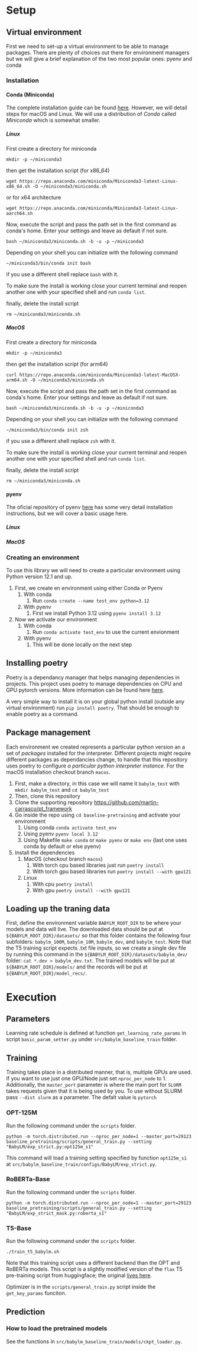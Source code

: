 
# Setup 

## Virtual environment
First we need to set-up a virtual environment to be able to manage packages. There are plenty of choices out there for environment managers but we will give a brief explanation of the two most popular ones: pyenv and conda

### Installation 

#### Conda (Miniconda)
The complete installation guide can be found [here](https://docs.anaconda.com/miniconda/miniconda-install/). However, we will detail steps for macOS and Linux. We will use a distribution of *Conda* called *Miniconda* which is somewhat smaller.


##### Linux

First create a directory for miniconda
```
mkdir -p ~/miniconda3
```
then get the installation script (for x86_64)
```
wget https://repo.anaconda.com/miniconda/Miniconda3-latest-Linux-x86_64.sh -O ~/miniconda3/miniconda.sh
```
or for x64 architecture 
```
wget https://repo.anaconda.com/miniconda/Miniconda3-latest-Linux-aarch64.sh
```
Now, execute the script and pass the path set in the first command as conda's home. Enter your settings and leave as default if not sure.
```
bash ~/miniconda3/miniconda.sh -b -u -p ~/miniconda3
```
Depending on your shell you can initialize with the following command
```
~/miniconda3/bin/conda init bash
```
if you use a different shell replace `bash` with it. 

To make sure the install is working close your current terminal and reopen another one with your specified shell and run `conda list`.

finally, delete the install script
```
rm ~/miniconda3/miniconda.sh
```

##### MacOS
First create a directory for miniconda
```
mkdir -p ~/miniconda3
```
then get the installation script (for arm64)
```
curl https://repo.anaconda.com/miniconda/Miniconda3-latest-MacOSX-arm64.sh -O ~/miniconda3/miniconda.sh
```
Now, execute the script and pass the path set in the first command as conda's home. Enter your settings and leave as default if not sure.
```
bash ~/miniconda3/miniconda.sh -b -u -p ~/miniconda3
```
Depending on your shell you can initialize with the following command
```
~/miniconda3/bin/conda init zsh
```
if you use a different shell replace `zsh` with it. 

To make sure the install is working close your current terminal and reopen another one with your specified shell and run `conda list`.

finally, delete the install script
```
rm ~/miniconda3/miniconda.sh
```

#### pyenv

The oficial repository of pyenv [here](https://github.com/pyenv/pyenv) has some very detail installation instructions, but we will cover a basic usage here.

##### Linux
##### MacOS


### Creating an environment
To use this library we will need to create a particular environment using Python version 12.1 and up.

1. First, we create en environment using either Conda or Pyenv
    1. With conda
        1. Run `conda create --name test_env python=3.12`
    2. With pyenv
        1. First we install Python 3.12 using `pyenv install 3.12`
2. Now we activate our environment
    1. With conda
        1. Run `conda activate test_env` to use the current envionment
    2. With pyenv
        1. This will be done locally on the next step

## Installing poetry
Poetry is a dependancy manager that helps managing dependencies in projects. This project uses poetry to manage dependencies on CPU and GPU pytorch versions. More information can be found here [here](https://python-poetry.org/docs/).

A very simple way to install it is on your global python install (outside any virtual environment) run `pip install poetry`. That should be enough to enable poetry as a command.


## Package management
Each environment we created represents a particular python version an a set of *packages* installed for the interpreter.
Different projects might require different packages as dependancies change, to handle that this repository uses poetry to configure
*a particular python interpreter instance*. For the macOS installation checkout branch `macos`.
1. First, make a directory, in this case we will name it `babylm_test` with `mkdir babylm_test` and `cd babylm_test`
2. Then, clone this repository
3. Clone the supporting repository https://github.com/martin-carrasco/pt_framework
4. Go inside the repo using `cd baseline-pretraining` and activate your environment
    1. Using conda `conda activate test_env`
    2. Using pyenv `pyenv local 3.12`
    3. Using Makefile `make conda` or `make pyenv` or `make env` (last one uses conda by default or else pyenv)
5. Install the dependencies
    1. MacOS (checkout branch `macos`)
        1. With torch cpu based libraries just run `poetry install`
        2. With torch gpu based libraries run `poetry install --with gpu121`
    2.  Linux 
        1. With cpu `poetry install`
        1. With gpu `poetry install --with gpu121`

## Loading up the traning data
First, define the environment variable `BABYLM_ROOT_DIR` to be where your models and data will live.
The downloaded data should be put at `${BABYLM_ROOT_DIR}/datasets/` so that this folder contains the following four subfolders: `babylm_100M`, `babylm_10M`, `babylm_dev`, and `babylm_test`. Note that the T5 training script expects .txt file inputs, so we create a single dev file by running this command in the `${BABYLM_ROOT_DIR}/datasets/babylm_dev/` folder: `cat *.dev > babylm_dev.txt`.
The trained models will be put at `${BABYLM_ROOT_DIR}/models/` and the records will be put at `${BABYLM_ROOT_DIR}/model_recs/`.

# Execution

## Parameters
Learning rate schedule is defined at function `get_learning_rate_params` in script `basic_param_setter.py` under `src/babylm_baseline_train` folder.


## Training
Training takes place in a distributed manner, that is, multiple GPUs are used. If you want to use just one GPU/Node just set `nproc_per_node` to 1. Additionally, the `master_port` parameter is where the main port for `SLURM` takes requests given that it is being used by you. To use  without SLURM pass `--dist slurm` as a parameter. The defalt value is `pytorch`
### OPT-125M
Run the following command under the `scripts` folder.
```
python -m torch.distributed.run --nproc_per_node=1 --master_port=29123 baseline_pretraining/scripts/general_train.py --setting "BabyLM/exp_strict.py:opt125m_s1"
```

This command will load a training setting specified by function `opt125m_s1` at `src/babylm_baseline_train/configs/BabyLM/exp_strict.py`.

### RoBERTa-Base
Run the following command under the `scripts` folder.
```
python -m torch.distributed.run --nproc_per_node=1 --master_port=29123 baseline_pretraining/scripts/general_train.py --setting "BabyLM/exp_strict_mask.py:roberta_s1"
```

### T5-Base
Run the following command under the `scripts` folder.
```
./train_t5_babylm.sh
```
Note that this training script uses a different backend than the OPT and RoBERTa models. This script is a slightly modified version of the `flax` T5 pre-training script from huggingface; the original [lives here](https://github.com/huggingface/transformers/tree/main/examples/flax/language-modeling).

Optimizer is in the `scripts/general_train.py` script inside the `get_key_params` funciton.

## Prediction
### How to load the pretrained models

See the functions in `src/babylm_baseline_train/models/ckpt_loader.py`.